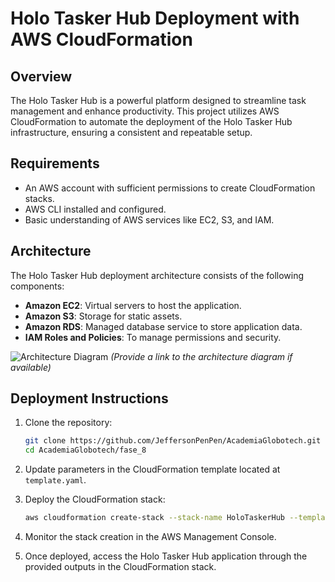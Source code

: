 # Holo Tasker Hub Deployment with AWS CloudFormation

## Overview
The Holo Tasker Hub is a powerful platform designed to streamline task management and enhance productivity. This project utilizes AWS CloudFormation to automate the deployment of the Holo Tasker Hub infrastructure, ensuring a consistent and repeatable setup.

## Requirements
- An AWS account with sufficient permissions to create CloudFormation stacks.
- AWS CLI installed and configured.
- Basic understanding of AWS services like EC2, S3, and IAM.

## Architecture
The Holo Tasker Hub deployment architecture consists of the following components:
- **Amazon EC2**: Virtual servers to host the application.
- **Amazon S3**: Storage for static assets.
- **Amazon RDS**: Managed database service to store application data.
- **IAM Roles and Policies**: To manage permissions and security.

![Architecture Diagram](path/to/architecture/diagram.png) *(Provide a link to the architecture diagram if available)*

## Deployment Instructions
1. Clone the repository:
   ```bash
   git clone https://github.com/JeffersonPenPen/AcademiaGlobotech.git
   cd AcademiaGlobotech/fase_8
   ```

2. Update parameters in the CloudFormation template located at `template.yaml`.

3. Deploy the CloudFormation stack:
   ```bash
   aws cloudformation create-stack --stack-name HoloTaskerHub --template-body file://template.yaml --parameters ParameterKey=KeyName,ParameterValue=your-key-name
   ```

4. Monitor the stack creation in the AWS Management Console.

5. Once deployed, access the Holo Tasker Hub application through the provided outputs in the CloudFormation stack.

